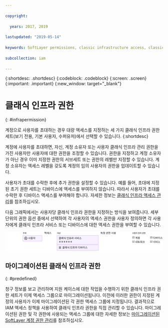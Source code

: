 ```yaml
---

copyright:

  years: 2017, 2019

lastupdated: "2019-05-14"

keywords: SoftLayer permissions, classic infrastructure access, classic infrastructure permission, migrated SoftLayer permissions, migrated permission access group

subcollection: iam

---
```


{:shortdesc: .shortdesc}
{:codeblock: .codeblock}
{:screen: .screen}
{:important: .important}
{:new_window: target="_blank"}

# 클래식 인프라 권한
{: #infrapermission}

계정으로 사용자를 초대하는 경우 대량 액세스를 지정하는 세 가지 클래식 인프라 권한 세트(보기 전용, 기본 사용자, 수퍼유저)에서 선택할 수 있습니다.
{:shortdesc}

계정에 사용자를 초대하면, 자신, 계정 소유자 또는 사용자 클래식 인프라 관리 권한을 가진 사용자만 사용자에 대한 권한을 조정할 수 있습니다. 권한을 지정하고 계정 소유자가 아닌 경우 이미 지정한 권한의 서브세트 또는 권한의 레벨만 지정할 수 있습니다. 계정 소유자는 액세스 레벨을 갖도록 계정의 임의 사용자의 권한을 업데이트할 수 있습니다.

사용자가 초대를 수락한 후에 추가 권한을 설정할 수 있습니다. 예를 들어, 초대에 지정된 초기 권한 세트는 디바이스에 액세스를 부여하지 않습니다. 따라서 사용자가 초대를 수락한 후 디바이스 액세스를 부여해야 합니다. 자세한 정보는 [클래식 인프라 액세스 관리](/docs/iam?topic=iam-mngclassicinfra#mngclassicinfra)를 참조하십시오.

다음 그래픽에서는 사용자당 클래식 인프라 권한을 지정하는 방식을 보여줍니다. 세부 단위의 권한 옵션 중에서 선택하여 각 사용자의 액세스 권한을 사용자 정의하면 각 사용자에게 클래식 인프라 서비스 또는 디바이스에 대한 액세스 권한을 부여할 수 있습니다.

![Classic infrastructure access](images/ClassicIaaS.svg "사용자, 디바이스 또는 서비스를 선택하고 세부 단위의 권한 조합을 선택하여 클래식 인프라 액세스 권한 지정")



## 마이그레이션된 클래식 인프라 권한
{: #predefined}

청구 정보를 보고 관리하며 지원 케이스에 대한 작업을 수행하기 위한 클래식 인프라 권한 세트가 이제 액세스 그룹으로 마이그레이션됩니다. 이전에 이러한 권한이 지정된 계정의 사용자가 이제 마이그레이션된 각 권한 액세스 그룹에 지정됩니다. 결과적으로 IAM 액세스 정책을 사용하여 클래식 인프라 권한을 직접 관리할 수 있습니다. 마이그레이션된 권한 및 각 권한에 사용되는 액세스 그룹에 대한 자세한 정보는 [마이그레이션된 SoftLayer 계정 권한 관리](/docs/iam?topic=iam-migrated_permissions)를 참조하십시오. 
